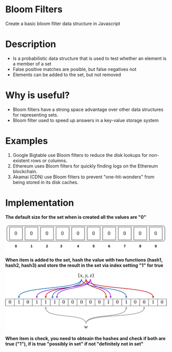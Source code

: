 # Bloom Filters

Create a basic bloom filter data structure in Javascript

# Description

- Is a probabilistic data structure that is used to test whether an element is a member of a set
- False positive matches are posible, but false negatives not
- Elements can be added to the set, but not removed

# Why is useful?

- Bloom filters have a strong space advantage over other data structures for representing sets.
- Bloom filter used to speed up answers in a key-value storage system

# Examples

1. Google Bigtable use Bloom filters to reduce the disk lookups for non-existent rows or columns. 
2. Ethereum uses Bloom filters for quickly finding logs on the Ethereum blockchain.
3. Akamai (CDN) use Bloom filters to prevent "one-hit-wonders" from being stored in its disk caches.

# Implementation

**The default size for the set when is created all the values are "0"**

<img src="https://github.com/mtorre4580/bloom-filters/blob/main/empty_bloom_filters.png" alt="empty bloom filters" />

**When item is added to the set, hash the value with two functions (hash1, hash2, hash3) and store the result in the set via index setting "1" for true**

<img src="https://github.com/mtorre4580/bloom-filters/blob/main/bloom_filters.png" alt="bloom filters with hashes" />

**When item is check, you need to obteain the hashes and check if both are true ("1"), if is true "possibly in set" if not "definitely not in set"**

